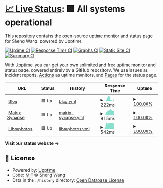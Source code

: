 # [📈 Live Status](https://a64.work): <!--live status--> **🟩 All systems operational**

This repository contains the open-source uptime monitor and status page for [Sheng Wang](https://a64.work), powered by [Upptime](https://github.com/upptime/upptime).

[![Uptime CI](https://github.com/wakira/my-upptime/workflows/Uptime%20CI/badge.svg)](https://github.com/wakira/my-upptime/actions?query=workflow%3A%22Uptime+CI%22)
[![Response Time CI](https://github.com/wakira/my-upptime/workflows/Response%20Time%20CI/badge.svg)](https://github.com/wakira/my-upptime/actions?query=workflow%3A%22Response+Time+CI%22)
[![Graphs CI](https://github.com/wakira/my-upptime/workflows/Graphs%20CI/badge.svg)](https://github.com/wakira/my-upptime/actions?query=workflow%3A%22Graphs+CI%22)
[![Static Site CI](https://github.com/wakira/my-upptime/workflows/Static%20Site%20CI/badge.svg)](https://github.com/wakira/my-upptime/actions?query=workflow%3A%22Static+Site+CI%22)
[![Summary CI](https://github.com/wakira/my-upptime/workflows/Summary%20CI/badge.svg)](https://github.com/wakira/my-upptime/actions?query=workflow%3A%22Summary+CI%22)

With [Upptime](https://upptime.js.org), you can get your own unlimited and free uptime monitor and status page, powered entirely by a GitHub repository. We use [Issues](https://github.com/wakira/my-upptime/issues) as incident reports, [Actions](https://github.com/wakira/my-upptime/actions) as uptime monitors, and [Pages](https://a64.work) for the status page.

<!--start: status pages-->
<!-- This summary is generated by Upptime (https://github.com/upptime/upptime) -->
<!-- Do not edit this manually, your changes will be overwritten -->
<!-- prettier-ignore -->
| URL | Status | History | Response Time | Uptime |
| --- | ------ | ------- | ------------- | ------ |
| <img alt="" src="https://icons.duckduckgo.com/ip3/a64.work.ico" height="13"> [Blog](https://a64.work) | 🟩 Up | [blog.yml](https://github.com/wakira/my-upptime/commits/HEAD/history/blog.yml) | <details><summary><img alt="Response time graph" src="./graphs/blog/response-time-week.png" height="20"> 222ms</summary><br><a href="https://status.a64.work/history/blog"><img alt="Response time 195" src="https://img.shields.io/endpoint?url=https%3A%2F%2Fraw.githubusercontent.com%2Fwakira%2Fmy-upptime%2FHEAD%2Fapi%2Fblog%2Fresponse-time.json"></a><br><a href="https://status.a64.work/history/blog"><img alt="24-hour response time 98" src="https://img.shields.io/endpoint?url=https%3A%2F%2Fraw.githubusercontent.com%2Fwakira%2Fmy-upptime%2FHEAD%2Fapi%2Fblog%2Fresponse-time-day.json"></a><br><a href="https://status.a64.work/history/blog"><img alt="7-day response time 222" src="https://img.shields.io/endpoint?url=https%3A%2F%2Fraw.githubusercontent.com%2Fwakira%2Fmy-upptime%2FHEAD%2Fapi%2Fblog%2Fresponse-time-week.json"></a><br><a href="https://status.a64.work/history/blog"><img alt="30-day response time 188" src="https://img.shields.io/endpoint?url=https%3A%2F%2Fraw.githubusercontent.com%2Fwakira%2Fmy-upptime%2FHEAD%2Fapi%2Fblog%2Fresponse-time-month.json"></a><br><a href="https://status.a64.work/history/blog"><img alt="1-year response time 191" src="https://img.shields.io/endpoint?url=https%3A%2F%2Fraw.githubusercontent.com%2Fwakira%2Fmy-upptime%2FHEAD%2Fapi%2Fblog%2Fresponse-time-year.json"></a></details> | <details><summary><a href="https://status.a64.work/history/blog">100.00%</a></summary><a href="https://status.a64.work/history/blog"><img alt="All-time uptime 99.98%" src="https://img.shields.io/endpoint?url=https%3A%2F%2Fraw.githubusercontent.com%2Fwakira%2Fmy-upptime%2FHEAD%2Fapi%2Fblog%2Fuptime.json"></a><br><a href="https://status.a64.work/history/blog"><img alt="24-hour uptime 100.00%" src="https://img.shields.io/endpoint?url=https%3A%2F%2Fraw.githubusercontent.com%2Fwakira%2Fmy-upptime%2FHEAD%2Fapi%2Fblog%2Fuptime-day.json"></a><br><a href="https://status.a64.work/history/blog"><img alt="7-day uptime 100.00%" src="https://img.shields.io/endpoint?url=https%3A%2F%2Fraw.githubusercontent.com%2Fwakira%2Fmy-upptime%2FHEAD%2Fapi%2Fblog%2Fuptime-week.json"></a><br><a href="https://status.a64.work/history/blog"><img alt="30-day uptime 100.00%" src="https://img.shields.io/endpoint?url=https%3A%2F%2Fraw.githubusercontent.com%2Fwakira%2Fmy-upptime%2FHEAD%2Fapi%2Fblog%2Fuptime-month.json"></a><br><a href="https://status.a64.work/history/blog"><img alt="1-year uptime 100.00%" src="https://img.shields.io/endpoint?url=https%3A%2F%2Fraw.githubusercontent.com%2Fwakira%2Fmy-upptime%2FHEAD%2Fapi%2Fblog%2Fuptime-year.json"></a></details>
| <img alt="" src="https://icons.duckduckgo.com/ip3/matrix.a64.work.ico" height="13"> [Matrix Synapse](https://matrix.a64.work) | 🟩 Up | [matrix-synapse.yml](https://github.com/wakira/my-upptime/commits/HEAD/history/matrix-synapse.yml) | <details><summary><img alt="Response time graph" src="./graphs/matrix-synapse/response-time-week.png" height="20"> 915ms</summary><br><a href="https://status.a64.work/history/matrix-synapse"><img alt="Response time 910" src="https://img.shields.io/endpoint?url=https%3A%2F%2Fraw.githubusercontent.com%2Fwakira%2Fmy-upptime%2FHEAD%2Fapi%2Fmatrix-synapse%2Fresponse-time.json"></a><br><a href="https://status.a64.work/history/matrix-synapse"><img alt="24-hour response time 882" src="https://img.shields.io/endpoint?url=https%3A%2F%2Fraw.githubusercontent.com%2Fwakira%2Fmy-upptime%2FHEAD%2Fapi%2Fmatrix-synapse%2Fresponse-time-day.json"></a><br><a href="https://status.a64.work/history/matrix-synapse"><img alt="7-day response time 915" src="https://img.shields.io/endpoint?url=https%3A%2F%2Fraw.githubusercontent.com%2Fwakira%2Fmy-upptime%2FHEAD%2Fapi%2Fmatrix-synapse%2Fresponse-time-week.json"></a><br><a href="https://status.a64.work/history/matrix-synapse"><img alt="30-day response time 922" src="https://img.shields.io/endpoint?url=https%3A%2F%2Fraw.githubusercontent.com%2Fwakira%2Fmy-upptime%2FHEAD%2Fapi%2Fmatrix-synapse%2Fresponse-time-month.json"></a><br><a href="https://status.a64.work/history/matrix-synapse"><img alt="1-year response time 937" src="https://img.shields.io/endpoint?url=https%3A%2F%2Fraw.githubusercontent.com%2Fwakira%2Fmy-upptime%2FHEAD%2Fapi%2Fmatrix-synapse%2Fresponse-time-year.json"></a></details> | <details><summary><a href="https://status.a64.work/history/matrix-synapse">100.00%</a></summary><a href="https://status.a64.work/history/matrix-synapse"><img alt="All-time uptime 88.48%" src="https://img.shields.io/endpoint?url=https%3A%2F%2Fraw.githubusercontent.com%2Fwakira%2Fmy-upptime%2FHEAD%2Fapi%2Fmatrix-synapse%2Fuptime.json"></a><br><a href="https://status.a64.work/history/matrix-synapse"><img alt="24-hour uptime 100.00%" src="https://img.shields.io/endpoint?url=https%3A%2F%2Fraw.githubusercontent.com%2Fwakira%2Fmy-upptime%2FHEAD%2Fapi%2Fmatrix-synapse%2Fuptime-day.json"></a><br><a href="https://status.a64.work/history/matrix-synapse"><img alt="7-day uptime 100.00%" src="https://img.shields.io/endpoint?url=https%3A%2F%2Fraw.githubusercontent.com%2Fwakira%2Fmy-upptime%2FHEAD%2Fapi%2Fmatrix-synapse%2Fuptime-week.json"></a><br><a href="https://status.a64.work/history/matrix-synapse"><img alt="30-day uptime 68.30%" src="https://img.shields.io/endpoint?url=https%3A%2F%2Fraw.githubusercontent.com%2Fwakira%2Fmy-upptime%2FHEAD%2Fapi%2Fmatrix-synapse%2Fuptime-month.json"></a><br><a href="https://status.a64.work/history/matrix-synapse"><img alt="1-year uptime 81.43%" src="https://img.shields.io/endpoint?url=https%3A%2F%2Fraw.githubusercontent.com%2Fwakira%2Fmy-upptime%2FHEAD%2Fapi%2Fmatrix-synapse%2Fuptime-year.json"></a></details>
| <img alt="" src="https://icons.duckduckgo.com/ip3/photos.a64.work.ico" height="13"> [Librephotos](https://photos.a64.work) | 🟩 Up | [librephotos.yml](https://github.com/wakira/my-upptime/commits/HEAD/history/librephotos.yml) | <details><summary><img alt="Response time graph" src="./graphs/librephotos/response-time-week.png" height="20"> 542ms</summary><br><a href="https://status.a64.work/history/librephotos"><img alt="Response time 690" src="https://img.shields.io/endpoint?url=https%3A%2F%2Fraw.githubusercontent.com%2Fwakira%2Fmy-upptime%2FHEAD%2Fapi%2Flibrephotos%2Fresponse-time.json"></a><br><a href="https://status.a64.work/history/librephotos"><img alt="24-hour response time 515" src="https://img.shields.io/endpoint?url=https%3A%2F%2Fraw.githubusercontent.com%2Fwakira%2Fmy-upptime%2FHEAD%2Fapi%2Flibrephotos%2Fresponse-time-day.json"></a><br><a href="https://status.a64.work/history/librephotos"><img alt="7-day response time 542" src="https://img.shields.io/endpoint?url=https%3A%2F%2Fraw.githubusercontent.com%2Fwakira%2Fmy-upptime%2FHEAD%2Fapi%2Flibrephotos%2Fresponse-time-week.json"></a><br><a href="https://status.a64.work/history/librephotos"><img alt="30-day response time 1285" src="https://img.shields.io/endpoint?url=https%3A%2F%2Fraw.githubusercontent.com%2Fwakira%2Fmy-upptime%2FHEAD%2Fapi%2Flibrephotos%2Fresponse-time-month.json"></a><br><a href="https://status.a64.work/history/librephotos"><img alt="1-year response time 607" src="https://img.shields.io/endpoint?url=https%3A%2F%2Fraw.githubusercontent.com%2Fwakira%2Fmy-upptime%2FHEAD%2Fapi%2Flibrephotos%2Fresponse-time-year.json"></a></details> | <details><summary><a href="https://status.a64.work/history/librephotos">100.00%</a></summary><a href="https://status.a64.work/history/librephotos"><img alt="All-time uptime 92.97%" src="https://img.shields.io/endpoint?url=https%3A%2F%2Fraw.githubusercontent.com%2Fwakira%2Fmy-upptime%2FHEAD%2Fapi%2Flibrephotos%2Fuptime.json"></a><br><a href="https://status.a64.work/history/librephotos"><img alt="24-hour uptime 100.00%" src="https://img.shields.io/endpoint?url=https%3A%2F%2Fraw.githubusercontent.com%2Fwakira%2Fmy-upptime%2FHEAD%2Fapi%2Flibrephotos%2Fuptime-day.json"></a><br><a href="https://status.a64.work/history/librephotos"><img alt="7-day uptime 100.00%" src="https://img.shields.io/endpoint?url=https%3A%2F%2Fraw.githubusercontent.com%2Fwakira%2Fmy-upptime%2FHEAD%2Fapi%2Flibrephotos%2Fuptime-week.json"></a><br><a href="https://status.a64.work/history/librephotos"><img alt="30-day uptime 68.30%" src="https://img.shields.io/endpoint?url=https%3A%2F%2Fraw.githubusercontent.com%2Fwakira%2Fmy-upptime%2FHEAD%2Fapi%2Flibrephotos%2Fuptime-month.json"></a><br><a href="https://status.a64.work/history/librephotos"><img alt="1-year uptime 90.46%" src="https://img.shields.io/endpoint?url=https%3A%2F%2Fraw.githubusercontent.com%2Fwakira%2Fmy-upptime%2FHEAD%2Fapi%2Flibrephotos%2Fuptime-year.json"></a></details>

<!--end: status pages-->

[**Visit our status website →**](https://a64.work)

## 📄 License

- Powered by: [Upptime](https://github.com/upptime/upptime)
- Code: [MIT](./LICENSE) © [Sheng Wang](https://a64.work)
- Data in the `./history` directory: [Open Database License](https://opendatacommons.org/licenses/odbl/1-0/)
